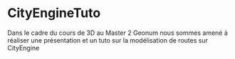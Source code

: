 # CityEngineTuto
Dans le cadre du cours de 3D au Master 2 Geonum nous sommes amené à réaliser une présentation et un tuto sur la modélisation de routes sur CityEngine

